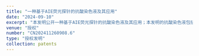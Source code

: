 ```yaml
---
title: "一种基于AIE荧光探针的抗酸染色液及其应用"
date: "2024-09-10"
excerpt: "本发明公开一种基于AIE荧光探针的抗酸染色液及其应用；本发明的抗酸染色液包括AIE染色液和酸性脱色液；所述AIE染色液包括MASPB分子和水，MASPB分子的结构式如下：#imgabs0#。本发明的抗酸染色液用于分枝杆菌的检测，准确率高、抗干扰性强、时间短。"
venue: "授权"
number: "CN202411260908.6"
type: "授权发明"
collection: patents
---
```




